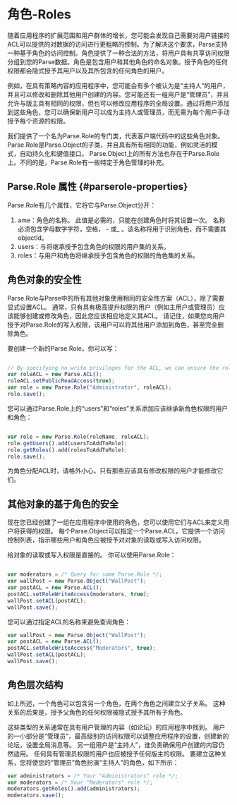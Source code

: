 # 角色-Roles

随着应用程序的扩展范围和用户群体的增长，您可能会发现自己需要对用户链接的ACL可以提供的对数据的访问进行更粗略的控制。为了解决这个要求，Parse支持一种基于角色的访问控制。角色提供了一种合法的方法，将用户具有共享访问权限分组到您的Parse数据。角色是包含用户和其他角色的命名对象。授予角色的任何权限都会隐式授予其用户以及其所包含的任何角色的用户。



例如，在具有策略内容的应用程序中，您可能会有多个被认为是“主持人”的用户，并且可以修改和删除其他用户创建的内容。您可能还有一组用户是“管理员”，并且允许与版主具有相同的权限，但也可以修改应用程序的全局设置。通过将用户添加到这些角色，您可以确保新用户可以成为主持人或管理员，而无需为每个用户手动授予每个资源的权限。



我们提供了一个名为Parse.Role的专门类，代表客户端代码中的这些角色对象。 Parse.Role是Parse.Object的子类，并且具有所有相同的功能，例如灵活的模式，自动持久化和键值接口。 Parse.Object上的所有方法也存在于Parse.Role上。不同的是，Parse.Role有一些特定于角色管理的补充。

## Parse.Role 属性 {#parserole-properties}

Parse.Role有几个属性，它将它与Parse.Object分开：



1. ame：角色的名称。 此值是必需的，只能在创建角色时将其设置一次。 名称必须包含字母数字字符，空格， - 或\_ 。该名称将用于识别角色，而不需要其objectId。
2. users：与将继承授予包含角色的权限的用户集的关系。
3. roles：与用户和角色将继承授予包含角色的权限的角色集的关系。

## 角色对象的安全性



Parse.Role与Parse中的所有其他对象使用相同的安全性方案（ACL），除了需要显式设置ACL。 通常，只有具有极高提升权限的用户（例如主用户或管理员）应该能够创建或修改角色，因此您应该相应地定义其ACL。 请记住，如果您向用户授予对Parse.Role的写入权限，该用户可以将其他用户添加到角色，甚至完全删除角色。



要创建一个新的Parse.Role，你可以写：

```js

// By specifying no write privileges for the ACL, we can ensure the role cannot be altered.
var roleACL = new Parse.ACL();
roleACL.setPublicReadAccess(true);
var role = new Parse.Role("Administrator", roleACL);
role.save();
```

您可以通过Parse.Role上的“users”和“roles”关系添加应该继承新角色权限的用户和角色：

```js

var role = new Parse.Role(roleName, roleACL);
role.getUsers().add(usersToAddToRole);
role.getRoles().add(rolesToAddToRole);
role.save();
```

为角色分配ACL时，请格外小心，只有那些应该具有修改权限的用户才能修改它们。

## 其他对象的基于角色的安全



现在您已经创建了一组在应用程序中使用的角色，您可以使用它们与ACL来定义用户将获得的权限。 每个Parse.Object可以指定一个Parse.ACL，它提供一个访问控制列表，指示哪些用户和角色应被授予对对象的读取或写入访问权限。



给对象的读取或写入权限是直接的。 你可以使用Parse.Role：

```js

var moderators = /* Query for some Parse.Role */;
var wallPost = new Parse.Object("WallPost");
var postACL = new Parse.ACL();
postACL.setRoleWriteAccess(moderators, true);
wallPost.setACL(postACL);
wallPost.save();
```

您可以通过指定ACL的名称来避免查询角色：

```js
var wallPost = new Parse.Object("WallPost");
var postACL = new Parse.ACL();
postACL.setRoleWriteAccess("Moderators", true);
wallPost.setACL(postACL);
wallPost.save();
```

## 角色层次结构

如上所述，一个角色可以包含另一个角色，在两个角色之间建立父子关系。 这种关系的后果是，授予父角色的任何权限被隐式授予其所有子角色。



这些类型的关系通常在具有用户管理的内容（如论坛）的应用程序中找到。 用户的一小部分是“管理员”，最高级别的访问权限可以调整应用程序的设置，创建新的论坛，设置全局消息等。 另一组用户是“主持人”，谁负责确保用户创建的内容仍然适用。 任何具有管理员权限的用户也应被授予任何版主的权限。 要建立这种关系，您将使您的“管理员”角色扮演“主持人”的角色，如下所示：

```js
var administrators = /* Your "Administrators" role */;
var moderators = /* Your "Moderators" role */;
moderators.getRoles().add(administrators);
moderators.save();
```



